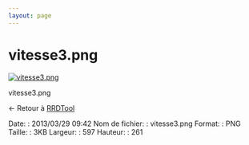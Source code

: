 ```yaml
---
layout: page
---
```


vitesse3.png
============

[![vitesse3.png](/assets/media/vitesse3.png@cache=&w=597&h=261 "vitesse3.png")](/assets/media/vitesse3.png@cache= "Afficher le fichier original")

vitesse3.png

← Retour à [RRDTool](../supervision/rrdtool.html "supervision:rrdtool")

Date:
:   2013/03/29 09:42
Nom de fichier:
:   vitesse3.png
Format:
:   PNG
Taille:
:   3KB
Largeur:
:   597
Hauteur:
:   261

